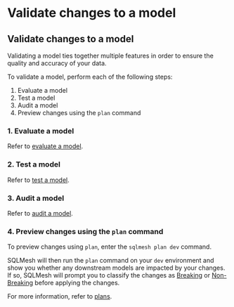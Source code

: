 # Validate changes to a model

## Validate changes to a model

Validating a model ties together multiple features in order to ensure the quality and accuracy of your data.

To validate a model, perform each of the following steps:

1. Evaluate a model
2. Test a model
3. Audit a model
4. Preview changes using the `plan` command 

### 1. Evaluate a model

Refer to [evaluate a model](/guides/evaluate_model).

### 2. Test a model

Refer to [test a model](/guides/test_model).

### 3. Audit a model

Refer to [audit a model](/guides/audit_model).

### 4. Preview changes using the `plan` command

To preview changes using `plan`, enter the `sqlmesh plan dev` command.

SQLMesh will then run the `plan` command on your `dev` environment and show you whether any downstream models are impacted by your changes. If so, SQLMesh will prompt you to classify the changes as [Breaking](/../concepts/plans#breaking-change) or [Non-Breaking](/../concepts/plans#non-breaking-change) before applying the changes.

For more information, refer to [plans](/concepts/plans).